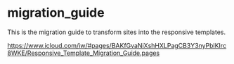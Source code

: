 migration_guide
===============

This is the migration guide to transform sites into the responsive templates.

https://www.icloud.com/iw/#pages/BAKfGvaNiXshHXLPagCB3Y3nyPblKIrc8WKE/Responsive_Template_Migration_Guide.pages
